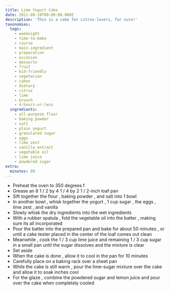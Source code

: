 ```yaml
---
title: Lime Yogurt Cake
date: 2011-08-18T00:00:00.000Z
description: 'This is a cake for citrus-lovers, for sure!'
taxonomies:
  tags:
    - weeknight
    - time-to-make
    - course
    - main-ingredient
    - preparation
    - occasion
    - desserts
    - fruit
    - kid-friendly
    - vegetarian
    - cakes
    - dietary
    - citrus
    - lime
    - brunch
    - 4-hours-or-less
  ingredients:
    - all-purpose flour
    - baking powder
    - salt
    - plain yogurt
    - granulated sugar
    - eggs
    - lime zest
    - vanilla extract
    - vegetable oil
    - lime juice
    - powdered sugar
extra:
  minutes: 80
---
```

 - Preheat the oven to 350 degrees f
 - Grease an 8 1 / 2 by 4 1 / 4 by 2 1 / 2-inch loaf pan
 - Sift together the flour , baking powder , and salt into 1 bowl
 - In another bowl , whisk together the yogurt , 1 cup sugar , the eggs , lime zest , and vanilla
 - Slowly whisk the dry ingredients into the wet ingredients
 - With a rubber spatula , fold the vegetable oil into the batter , making sure its all incorporated
 - Pour the batter into the prepared pan and bake for about 50 minutes , or until a cake tester placed in the center of the loaf comes out clean
 - Meanwhile , cook the 1 / 3 cup lime juice and remaining 1 / 3 cup sugar in a small pan until the sugar dissolves and the mixture is clear
 - Set aside
 - When the cake is done , allow it to cool in the pan for 10 minutes
 - Carefully place on a baking rack over a sheet pan
 - While the cake is still warm , pour the lime-sugar mixture over the cake and allow it to soak inches cool
 - For the glaze , combine the powdered sugar and lemon juice and pour over the cake when completely cooled
